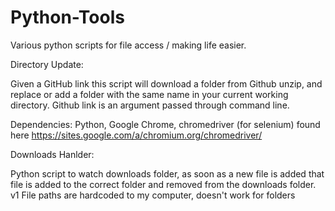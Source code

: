 # Python-Tools
Various python scripts for file access / making life easier.

Directory Update:

Given a GitHub link this script will download a folder from Github unzip, and replace or add a folder with the same name in your current working directory. Github link is an argument passed through command line. 

Dependencies: Python, Google Chrome, chromedriver (for selenium) found here https://sites.google.com/a/chromium.org/chromedriver/

Downloads Hanlder:
 
Python script to watch downloads folder, as soon as a new file is added that file is added to the correct folder and removed from the downloads folder. 
v1 File paths are hardcoded to my computer, doesn't work for folders
